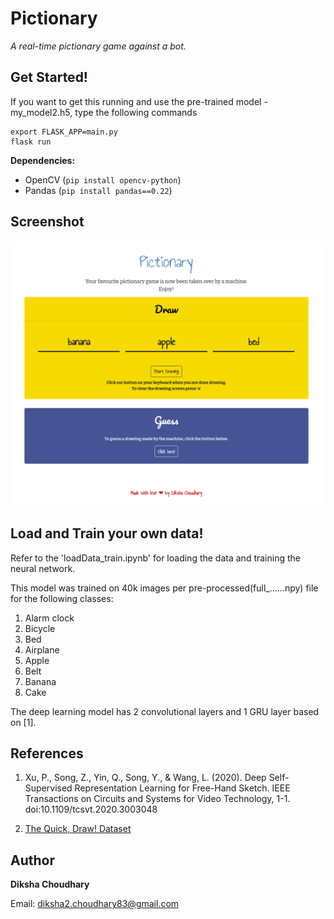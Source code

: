 # Pictionary
_A real-time pictionary game against a bot._

## Get Started!

If you want to get this running and use the pre-trained model - my_model2.h5, type the following commands
```shell
export FLASK_APP=main.py
flask run
```

**Dependencies:**
* OpenCV (`pip install opencv-python`)
* Pandas (`pip install pandas==0.22`)

## Screenshot
![HomePage Screenshot](./templates/home_page.png)

## Load and Train your own data!

Refer to the 'loadData_train.ipynb' for loading the data and training the neural network.

This model was trained on 40k images per pre-processed(full_......npy) file for the following classes:
1. Alarm clock
2. Bicycle
3. Bed
4. Airplane
5. Apple
6. Belt
7. Banana
8. Cake

The deep learning model has 2 convolutional layers and 1 GRU layer based on [1].

## References

1. Xu, P., Song, Z., Yin, Q., Song, Y., & Wang, L. (2020). Deep Self-Supervised Representation Learning for Free-Hand Sketch. IEEE Transactions on Circuits and Systems for Video Technology, 1-1. doi:10.1109/tcsvt.2020.3003048

2. [The Quick, Draw! Dataset](https://github.com/googlecreativelab/quickdraw-dataset)

## Author
**Diksha Choudhary**

Email: diksha2.choudhary83@gmail.com
